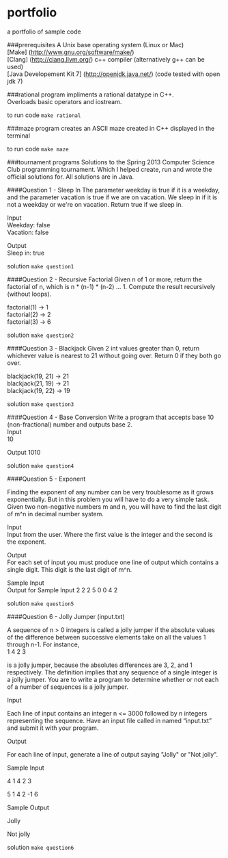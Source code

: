 portfolio
=========

a portfolio of sample code

###prerequisites
A Unix base operating system (Linux or Mac)<br>
[Make] (http://www.gnu.org/software/make/)<br>
[Clang] (http://clang.llvm.org/) c++ compiler (alternatively g++ can be used)<br>
[Java Developement Kit 7] (http://openjdk.java.net/) (code tested with open jdk 7)

###rational program
impliments a rational datatype in C++.<br>
Overloads basic operators and iostream.

to run code <code>make rational</code>

###maze program
creates an ASCII maze created in C++ displayed in the terminal

to run code <code>make maze</code>


###tournament programs
Solutions to the Spring 2013 Computer Science Club programming tournament.
Which I helped create, run and wrote the official solutions for.
All solutions are in Java.

####Question 1 - Sleep In
The parameter weekday is true if it is a weekday, and the parameter vacation is true if we are on vacation. We sleep in if it is not a weekday or we're on vacation. Return true if we sleep in. 

Input<br>
Weekday: false<br>
Vacation: false<br>

Output<br>
Sleep in: true

solution <code>make question1</code>


####Question 2 - Recursive Factorial
Given n of 1 or more, return the factorial of n, which is n * (n-1) * (n-2) ... 1. Compute the result recursively (without loops). 

factorial(1)    →    1<br>
factorial(2)    →    2<br>
factorial(3)    →    6

solution <code>make question2</code>


####Question 3 - Blackjack
Given 2 int values greater than 0, return whichever value is nearest to 21 without going over. Return 0 if they both go over. 

blackjack(19, 21)    →    21<br>
blackjack(21, 19)    →    21<br>
blackjack(19, 22)    →    19

solution <code>make question3</code>


####Question 4 - Base Conversion
Write a program that accepts base 10 (non-fractional) number and outputs base 2.<br>
Input<br>
10

Output
1010

solution <code>make question4</code>

####Question 5 - Exponent

Finding the exponent of any number can be very troublesome as it grows exponentially. But in this problem you will have to do a very simple task. Given two non-negative numbers m and n, you will have to find the last digit of m^n in decimal number system.

Input<br>
Input from the user. Where the first value is the integer and the second is the exponent.

Output<br>
For each set of input you must produce one line of output which contains a single digit. This digit is the last digit of m^n.


Sample Input<br>                               Output for Sample Input
2 2
2 5
0 0
4
2

solution <code>make question5</code>


####Question 6 - Jolly Jumper (input.txt)

A sequence of n > 0 integers is called a jolly jumper if the absolute values of the difference between successive elements take on all the values 1 through n-1. For instance,<br>
1 4 2 3

is a jolly jumper, because the absolutes differences are 3, 2, and 1 respectively. The definition implies that any sequence of a single integer is a jolly jumper. You are to write a program to determine whether or not each of a number of sequences is a jolly jumper.

Input

Each line of input contains an integer n <= 3000 followed by n integers representing the sequence. Have an input file called in named “input.txt” and submit it with your program.

Output

For each line of input, generate a line of output saying "Jolly" or "Not jolly".

Sample Input

4 1 4 2 3

5 1 4 2 -1 6

Sample Output

Jolly

Not jolly

solution <code>make question6</code>
